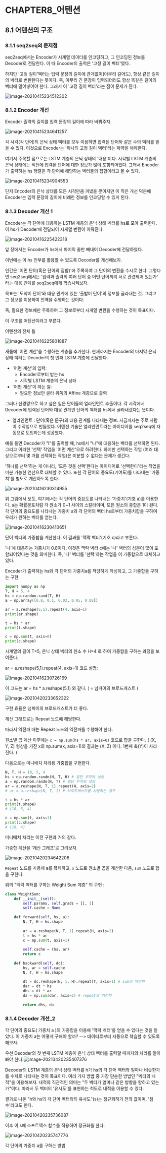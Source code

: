 

# CHAPTER8_어텐션



## 8.1 어텐션의 구조



### 8.1.1 seq2seq의 문제점

seq2seq에서는 Encoder가 시계열 데이터를 인코딩하고, 그 인코딩된 정보를 Decoder로 전달한다. 이 때 Encoder의 출력은 '고정 길이 벡터'였다. 

하지만 '고정 길이'벡터는 입력 문장의 길이에 관계없이(아무리 길어도), 항상 같은 길이의 벡터로 변환한다는 뜻이다. 즉, 아무리 긴 문장이 입력되더라도 항상 똑같은 길이의 벡터에 밀어넣어야 한다. 그래서 이 '고정 길이 벡터'라는 점이 문제가 된다.

 ![image-20210415234512302](CHAPTER8_Attention.assets/image-20210415234512302.png)



### 8.1.2 Encoder 개선

Encoder 출력의 길이를 입력 문장의 길이에 따라 바꿔주자.

![image-20210415234641257](CHAPTER8_Attention.assets/image-20210415234641257.png)

각 시각(각 단어)의 은닉 상태 벡터를 모두 이용하면 입력된 단어와 같은 수의 벡터를 얻을 수 있다. 이것으로 Encoder는 '하나의 고정 길이 벡터'라는 제약을 해제한다.



여기서 주목할 점으로는 LSTM 계층의 은닉 상태의 '내용'이다. 시각별 LSTM 계층의 은닉 상태에는 직전에 입력된 단어에 대한 정보가 많이 포함되어있다. 그래서 Encoder가 출력하는 hs 행렬은 각 단어에 해당하는 벡터들의 집합이라고 볼 수 있다.

![image-20210415234904553](CHAPTER8_Attention.assets/image-20210415234904553.png)

단지 Encoder의 은닉 상태를 모든 시각만큼 꺼냈을 뿐이지만 이 작은 개선 덕분에 Encoder는 입력 문장의 길이에 비례한 정보를 인코딩할 수 있게 된다.



### 8.1.3 Decoder 개선 1

Encoder는 각 단어에 대응하는 LSTM 계층의 은닉 상태 벡터를 hs로 모아 출력한다. 이 hs가 Decoder에 전달되어 시게열 변환이 이뤄진다.

![image-20210416225422318](CHAPTER8_Attention.assets/image-20210416225422318.png)

앞 장에서는 Encoder가 hs에서 마지막 줄만 빼내어 Decoder에 전달하였다.

이번에는 이 hs 전부를 활용할 수 있도록 Decoder를 개선해보자.



인간은 '어떤 단어(혹은 단어의 집합)'에 주목하여 그 단어의 변환을 수시로 한다. 그렇다면 seq2seq에서는 '입력과 출력의 여러 단어 중 어떤 단어끼리 서로 관련되어 있는가' 라는 대응 관계를 seq2seq에게 학습시켜보자.

목표는 '도착어 단어'와 대응 관계에 있는 '출발어 단어'의 정보를 골라내는 것. 그리고 그 정보를 이용하여 번역을 수행하는 것이다. 

즉, 필요한 정보에만 주목하여 그 정보로부터 시게열 변환을 수행하는 것이 목표이다.

이 구조를 어텐션이라고 부른다.



어텐션의 전체 틀

![image-20210416225801887](CHAPTER8_Attention.assets/image-20210416225801887.png)

새롭에 '어떤 계산'을 수행하는 계층을 추가한다. 현재까지는 Encoder의 마지막 은닉 상태 벡터는 Decoder의 첫 번째 LSTM 계층에 전달한다.

- '어떤 계산'의 입력:
  - Encoder로부터 받는 hs
  - 시각별 LSTM 계층의 은닉 상태
- '어떤 계산'이 하는 일:
  - 필요한 정보만 골라 위쪽의 Affine 계층으로 출력



그러나 신경망으로 하고 싶은 일은 단어들의 얼라인먼트 추출이다. 각 시각에서 Decoder에 입력된 단어와 대응 관계인 단어의 벡터를 hs에서 골라내겠다는 뜻이다.

- 얼라인먼트 : 단어(혹은 문구)의 대응 관계를 나타내는 정보. 지금까지는 주로 사람이 수작업으로 만들었다. 어텐션 기술은 얼라인먼트라는 아이디어를 seq2seq에 자동으로 도입하는데 성공했다.

예를 들면 Decoder가 "I"를 출력할 때, hs에서 "나"에 대응하는 벡터를 선택하면 된다. 그리고 이러한 '선택' 작업을 '어떤 계산'으로 하려한다. 하지만 선택하는 작업 (여러 대상으로부터 몇 개를 선택하는 작업)은 미분할 수 없다는 문제가 생긴다.

'하나를 선택'하는 게 아니라, '모든 것을 선택'한다는 아이디어로 '선택한다'라는 작업을 미분 가능한 연산으로 대체할 수 있다. 또한 각 단어의 중요도(기여도)를 나타내는 '가중치'를 별도로 계산하도록 한다.

![image-20210416230314955](CHAPTER8_Attention.assets/image-20210416230314955.png)

위 그림에서 보듯, 여기에서는 각 단어의 중요도를 나타내는 '가중치'(기호 a)를 이용한다. a는 확률분포처럼 각 원소가 0~1 사이의 스칼라이며, 모든 원소의 총합은 1이 된다. 각 단어의 중요도를 나타내는 가중치 a와 각 단어의 벡터 hs로부터 가중치합을 구하여 우리가 원하는 벡터를 얻는다.

![image-20210416230410651](CHAPTER8_Attention.assets/image-20210416230410651.png)

단어 벡터의 가중합을 계산한다. 이 결과를 '맥락 벡터'(기호 c)라고 부른다.

'나'에 대응하는 가중치가 0.8이다. 이것은 맥락 벡터 c에는 '나' 벡터의 성분이 많이 포함되어있다는 것을 의미한다. 즉, '나' 벡터를 '선택'하는 작업을 이 가중합으로 대체하고 있다.



Encoder가 출력하는 hs와 각 단어의 가중치a를 적당하게 작성하고, 그 가중합을 구하는 구현

```python
import numpy as np
T, H = 5, 4
hs = np.random.rand(T, H)
a = np.array([0.8, 0.1, 0.03, 0.05, 0.02])

ar = a.reshape(5,1).repeat(4, axis=1)
print(ar.shape)

t = hs * ar
print(t.shape)

c = np.sum(t, axis=0)
print(c.shape)
```

시계열의 길이 T=5, 은닉 상태 벡터의 원소 수 H=4 로 하여 가중합을 구하는 과정을 보여준다. 

ar = a.reshape(5,1).repeat(4, axis=1) 코드 설명:

![image-20210416230726169](CHAPTER8_Attention.assets/image-20210416230726169.png)

이 코드는 ar = hs * a.reshape(5,1) 와 같다. ( = 넘파이의 브로드캐스트 )

![image-20210420233652322](CHAPTER8_Attention.assets/image-20210420233652322.png)

구현 효율은 넘파이의 브로드캐스트가 더 좋다.

계산 그래프로는 Repeat 노드에 해당한다.

따라서 역전파 때는 Repeat 노드의 역전파를 수행해야 한다.



원소별 곱 계산 이후에는 `c = np.sum(hs * ar, axis=0)` 코드로 합을 구한다. ( (X, Y, Z) 형상을 가진 x의 np.sum(x, axis=1)의 결과는 (X, Z) 이다. 1번째 축(Y)이 사라진다. )



다음으로는 미니배치 처리용 가중합을 구현한다.

```python
N, T, H = 10, 5, 4
hs = np.random.randn(N, T, H) # 일단 무작위 생성
a = np.random.randn(N, T) # 일단 무작위 생성
ar = a.reshape(N, T, 1).repeat(H, axis=2)
# ar = a.reshape(N, T, 1) # 브로드캐스트를 사용하는 경우

t = hs * ar
print(t.shape)
# (10, 5, 4)

c = np.sum(t, axis=1)
print(c.shape)
# (10, 4)
```

미니배치 처리는 이전 구현과 거의 같다.



가중합 계산을 '계산 그래프'로 그려보자.

 ![image-20210420234642208](CHAPTER8_Attention.assets/image-20210420234642208.png)

`Repeat` 노드를 사용해 a를 복제하고, `x` 노드로 원소별 곱을 계산한 다음, `sum` 노드로 합을 구한다. 

위의 "맥락 벡터를 구하는 Weight Sum 계층" 의 구현 :

```python
class WeightSum:
    def __init__(self):
        self.params, self.grads = [], []
        self.cache = None
        
    def forward(self, hs, a):
        N, T, H = hs.shape
        
        ar = a.reshape(N, T, 1).repeat(H, axis=2)
        t = hs * ar
        c = np.sum(t, axis=1)
        
        self.cache = (hs, ar)
        return c
    
    def backward(self, dc):
        hs, ar = self.cache
        N, T, H = hs.shape
        
        dt = dc.reshape(N, 1, H).repeat(T, axis=1) # sum의 역전파
        dar = dt * hs
        dhs = dt * ar
        da = np.sum(dar, axis=2) # repeat의 역전파
        
        return dhs, da
```



### 8.1.4 Decoder 개선_2

각 단어의 중요도( 가중치 a )의 가중합을 이용해 '맥락 벡터'를 얻을 수 있다는 것을 알았다. 이 가중치 a는 어떻게 구해야 할까? ㅡ> 데이터로부터 자동으로 학습할 수 있도록 해보자.



우선 Decoder의 첫 번째 LSTM 계층이 은닉 상태 벡터를 출력할 때까지의 처리를 알아봐야 한다.![image-20210420235407376](CHAPTER8_Attention.assets/image-20210420235407376.png)

Decoder의 LSTM 계층의 은닉 상태 벡터를 h가 hs의 각 단어 벡터와 얼마나 비슷한가를 수치로 나타내는 것이 목표이다. 여러 가지 방법 중 가장 단순한 방법인 "벡터의 내적"을 이용해보자. 내적의 직관적인 의미는 "두 벡터가 얼마나 같은 방향을 향하고 있는가"이다. 따라서 두 벡터의 '유사도'를 표현하는 척도로 내적을 이용할 수 있다.



결과로 나온 "h와 hs의 각 단어 벡터와의 유사도"(s)는 정규화하기 전의 값이며, '점수'라고도 한다.

![image-20210420235736087](CHAPTER8_Attention.assets/image-20210420235736087.png)



이후 이 s에 소프트맥스 함수를 적용하여 정규화를 한다.

![image-20210420235747776](CHAPTER8_Attention.assets/image-20210420235747776.png)





각 단어의 가중치 a를 구하는 방법








